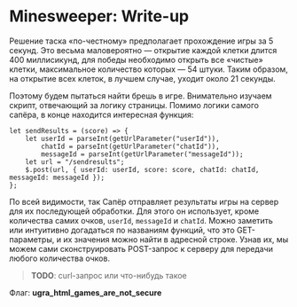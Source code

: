 # Minesweeper: Write-up

Решение таска «по-честному» предполагает прохождение игры за 5 секунд. Это весьма маловероятно — открытие каждой клетки длится 400 миллисикунд, для победы необходимо открыть все «чистые» клетки, максимальное количество которых — 54 штуки. Таким образом, на открытие всех клеток, в лучшем случае, уходит около 21 секунды.  

Поэтому будем пытаться найти брешь в игре. Внимательно изучаем скрипт, отвечающий за логику страницы. Помимо логики самого сапёра, в конце находится интересная функция:  

```
let sendResults = (score) => {
    let userId = parseInt(getUrlParameter("userId")),
        chatId = parseInt(getUrlParameter("chatId")),
        messageId = parseInt(getUrlParameter("messageId"));
    let url = "/sendresults";
    $.post(url, { userId: userId, score: score, chatId: chatId, messageId: messageId });
};
```

По всей видимости, так Сапёр отправляет результаты игры на сервер для их последующей обработки. Для этого он использует, кроме количества самих очков, `userId`, `messageId` и `chatId`. Можно заметить или интуитивно догадаться по названиям функций, что это GET-параметры, и их значения можно найти в адресной строке. Узнав их, мы можем сами сконструировать POST-запрос к серверу для передачи любого количества очков.

> **TODO**: curl-запрос или что-нибудь такое

Флаг: **ugra_html_games_are_not_secure**
